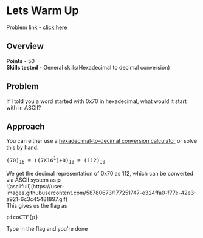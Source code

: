 <h1>Lets Warm Up</h1>
Problem link - <a href="https://play.picoctf.org/practice/challenge/22">click here</a>
<h2>Overview</h2>
<b>Points</b> - 50<br>
<b>Skills tested</b> - General skills(Hexadecimal to decimal conversion)
<h2>Problem</h2>
If I told you a word started with 0x70 in hexadecimal, what would it start with in ASCII?
<h2>Approach</h2>
You can either use a <a href="https://www.rapidtables.com/convert/number/hex-to-decimal.html">hexadecimal-to-decimal conversion calculator</a> or solve this by hand.<br>
<pre>(70)<sub>16</sub> = ((7X16<sup>1</sup>)+0)<sub>10</sub> = (112)<sub>10</sub>
</pre>
We get the decimal representation of 0x70 as 112, which can be converted via ASCII system as <b>p</b><br>
![asciifull](https://user-images.githubusercontent.com/58780673/177251747-e324ffa0-f77e-42e3-a921-6c3c45481897.gif)<br>
This gives us the flag as
<pre>picoCTF{p}</pre>
Type in the flag and you're done
